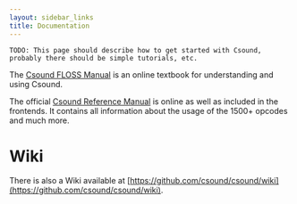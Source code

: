 ```yaml
---
layout: sidebar_links
title: Documentation 
---
```

`TODO: This page should describe how to get started with Csound, probably there should be simple tutorials, etc.`

The [Csound FLOSS Manual](http://www.flossmanuals.net/csound/index/) is an online textbook for understanding and using Csound.

The official [Csound Reference Manual](docs/manual/index.html) is online as well as included in the frontends. It contains all information about the usage of the 1500+ opcodes and much more.

# Wiki

There is also a Wiki available at [https://github.com/csound/csound/wiki](https://github.com/csound/csound/wiki). 
